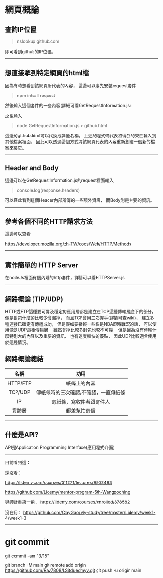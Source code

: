 # 網頁概論

## 查詢IP位置
>nslookup github.com

即可看到github的IP位置。

---

## 想直接拿到特定網頁的html檔
因為有時想看到該網頁所代表的內容，
這邊可以事先安裝request套件
>npm intsall request

然後輸入這個套件的一些內容(詳細可看GetRequestInformation.js)

之後輸入
>node GetRequestInformation.js > github.html

這邊的github.html可以代換成其他名稱，
上述的程式碼代表將得到的東西輸入到其他檔案裡面，
因此可以透過這個方式將該網頁代表的內容重新創建一個新的檔案來裝它。

---

## Header and Body
這邊可以在GetRequestInformation.js的request裡面輸入
>console.log(response.headers)

可以藉此看到這個Header內部所傳的一些額外資訊，
而Body則是主要的資訊。

---

## 參考各個不同的HTTP請求方法
這邊可以查看

https://developer.mozilla.org/zh-TW/docs/Web/HTTP/Methods

---
## 實作簡單的 HTTP Server
在nodeJs裡面有個內建的http套件，詳情可以看HTTPServer.js

---
## 網路概論 (TIP/UDP)
HTTP或FTP這種要可靠及穩定的應用層都是建立在TCP這種傳輸層底下的部分，
像是封包什麼的比較少會漏掉，
而且TCP會用三次握手(詳情可查wiki)，
建立多種連接已確定有傳遞成功，
但是假如要播報一些像是NBA即時戰況的話，
可以使用像是UDP這種傳輸層，
雖然會掉比較多封包也較不可靠，
但是因為沒有傳輸什麼特別大的內容以及重要的資訊，
也有速度較快的優點，
因此UDP比較適合使用於這種情況。

## 網路概論總結
| 名稱      |                 功用                  | 
| :--:     | :-------------------------------------: 
| HTTP/FTP |     紙條上的內容                        | 
| TCP/UDP  |     傳紙條時的三次確認/不確認，一直傳紙條   | 
| IP       |     寄紙條，寫收件者跟寄件人              | 
|  實體層   |     郵差幫忙寄信                        |   

---

## 什麼是API?
API是Application Programming Interface(應用程式介面)


---
目前看到這：

還沒看：

https://lidemy.com/courses/511271/lectures/9802493

https://github.com/Lidemy/mentor-program-5th-Wangpoching

導師計畫第一期：
https://lidemy.com/courses/enrolled/378582

沒在用：
https://github.com/ClayGao/My-study/tree/master/Lidemy/week1-4/week1-3

---

# git commit

git commit -am "3/15"

git branch -M main
git remote add origin https://github.com/Ray7808/LSitduedmyy.git
git push -u origin main
